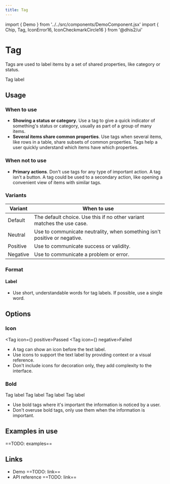 ```yaml
---
title: Tag
---
```


import { Demo } from '../../src/components/DemoComponent.jsx'
import { Chip, Tag, IconError16, IconCheckmarkCircle16 } from '@dhis2/ui'

# Tag

Tags are used to label items by a set of shared properties, like category or status.

<Tag>Tag label</Tag>

## Usage

### When to use

-   **Showing a status or category**. Use a tag to give a quick indicator of something's status or category, usually as part of a group of many items.
-   **Several items share common properties**. Use tags when several items, like rows in a table, share subsets of common properties. Tags help a user quickly understand which items have which properties.

### When not to use

-   **Primary actions**. Don't use tags for any type of important action. A tag isn't a button. A tag could be used to a secondary action, like opening a convenient view of items with similar tags.

### Variants

| Variant                      | When to use                                                               |
| ---------------------------- | ------------------------------------------------------------------------- |
| <Tag>Default</Tag>           | The default choice. Use this if no other variant matches the use case.    |
| <Tag neutral>Neutral</Tag>   | Use to communicate neutrality, when something isn't positive or negative. |
| <Tag positive>Positive</Tag> | Use to communicate success or validity.                                   |
| <Tag negative>Negative</Tag> | Use to communicate a problem or error.                                    |

### Format

#### Label

-   Use short, understandable words for tag labels. If possible, use a single word.

## Options

### Icon

<Tag icon={<IconCheckmarkCircle16/>} positive>Passed</Tag>
<Tag icon={<IconError16/>} negative>Failed</Tag>

-   A tag can show an icon before the text label.
-   Use icons to support the text label by providing context or a visual reference.
-   Don't include icons for decoration only, they add complexity to the interface.

### Bold

<Tag bold>Tag label</Tag>
<Tag bold neutral>Tag label</Tag>
<Tag bold positive>Tag label</Tag>
<Tag bold negative>Tag label</Tag>

-   Use bold tags where it's important the information is noticed by a user.
-   Don't overuse bold tags, only use them when the information is important.

## Examples in use

==TODO: examples==

## Links

-   Demo ==TODO: link==
-   API reference ==TODO: link==
